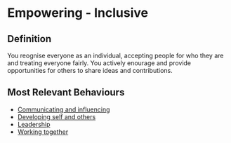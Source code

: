 # Empowering - Inclusive

## Definition 

You reognise everyone as an individual, accepting people for who they are and treating everyone fairly. You actively enourage and provide opportunities for others to share ideas and contributions. 

## Most Relevant Behaviours

* [Communicating and influencing](behav/comm_influencing.md)
* [Developing self and others](behav/devel_self_others.md)
* [Leadership](behav/leadership.md)
* [Working together](behav/work_together.md)
